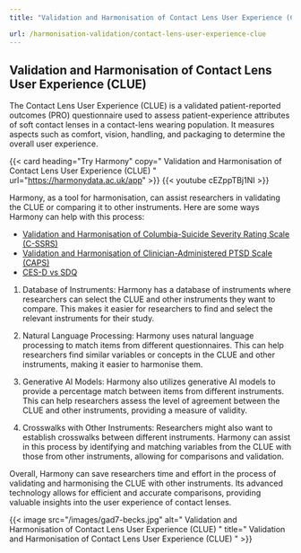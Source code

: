 ```yaml
---
title: "Validation and Harmonisation of Contact Lens User Experience (CLUE)"

url: /harmonisation-validation/contact-lens-user-experience-clue
---
```


## Validation and Harmonisation of Contact Lens User Experience (CLUE)

The Contact Lens User Experience (CLUE) is a validated patient-reported outcomes (PRO) questionnaire used to assess patient-experience attributes of soft contact lenses in a contact-lens wearing population. It measures aspects such as comfort, vision, handling, and packaging to determine the overall user experience.

{{< card heading="Try Harmony" copy=" Validation and Harmonisation of Contact Lens User Experience (CLUE) " url="https://harmonydata.ac.uk/app" >}}
{{< youtube cEZppTBj1NI >}}

Harmony, as a tool for harmonisation, can assist researchers in validating the CLUE or comparing it to other instruments. Here are some ways Harmony can help with this process:

* [Validation and Harmonisation of Columbia-Suicide Severity Rating Scale (C-SSRS)](/harmonisation-validation/columbia-suicide-severity-rating-scale-c-ssrs)
* [Validation and Harmonisation of Clinician-Administered PTSD Scale (CAPS)](/harmonisation-validation/clinician-administered-ptsd-scale-caps)
* [CES-D vs SDQ](/ces-d-vs-sdq)

1. Database of Instruments: Harmony has a database of instruments where researchers can select the CLUE and other instruments they want to compare. This makes it easier for researchers to find and select the relevant instruments for their study.

2. Natural Language Processing: Harmony uses natural language processing to match items from different questionnaires. This can help researchers find similar variables or concepts in the CLUE and other instruments, making it easier to harmonise them.

3. Generative AI Models: Harmony also utilizes generative AI models to provide a percentage match between items from different instruments. This can help researchers assess the level of agreement between the CLUE and other instruments, providing a measure of validity.

4. Crosswalks with Other Instruments: Researchers might also want to establish crosswalks between different instruments. Harmony can assist in this process by identifying and matching variables from the CLUE with those from other instruments, allowing for comparisons and validation.

Overall, Harmony can save researchers time and effort in the process of validating and harmonising the CLUE with other instruments. Its advanced technology allows for efficient and accurate comparisons, providing valuable insights into the user experience of contact lenses. 


{{< image src="/images/gad7-becks.jpg" alt=" Validation and Harmonisation of Contact Lens User Experience (CLUE) " title=" Validation and Harmonisation of Contact Lens User Experience (CLUE) " >}}







